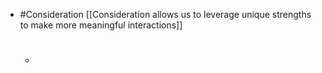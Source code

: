 - #Consideration [[Consideration allows us to leverage unique strengths to make more meaningful interactions]]
    - #
